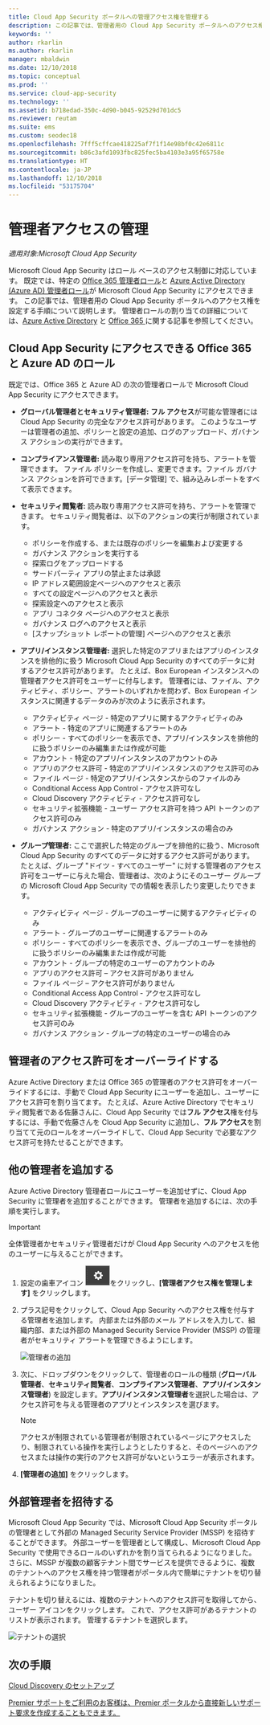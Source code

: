 ```yaml
---
title: Cloud App Security ポータルへの管理アクセス権を管理する
description: この記事では、管理者用の Cloud App Security ポータルへのアクセス権を設定する手順について説明します。
keywords: ''
author: rkarlin
ms.author: rkarlin
manager: mbaldwin
ms.date: 12/10/2018
ms.topic: conceptual
ms.prod: ''
ms.service: cloud-app-security
ms.technology: ''
ms.assetid: b718edad-350c-4d90-b045-92529d701dc5
ms.reviewer: reutam
ms.suite: ems
ms.custom: seodec18
ms.openlocfilehash: 7fff5cffcae418225af7f1f14e98bf0c42e6811c
ms.sourcegitcommit: b86c3afd1093fbc825fec5ba4103e3a95f65758e
ms.translationtype: HT
ms.contentlocale: ja-JP
ms.lasthandoff: 12/10/2018
ms.locfileid: "53175704"
---
```

# <a name="manage-admin-access"></a>管理者アクセスの管理

*適用対象:Microsoft Cloud App Security*

Microsoft Cloud App Security はロール ベースのアクセス制御に対応しています。 既定では、特定の [Office 365 管理者ロール](https://docs.microsoft.com/office365/admin/add-users/about-admin-roles)と [Azure Active Directory (Azure AD) 管理者ロール](https://docs.microsoft.com/azure/active-directory/users-groups-roles/directory-assign-admin-roles)が Microsoft Cloud App Security にアクセスできます。 この記事では、管理者用の Cloud App Security ポータルへのアクセス権を設定する手順について説明します。 管理者ロールの割り当ての詳細については、[Azure Active Directory](https://docs.microsoft.com/azure/active-directory/active-directory-assign-admin-roles) と [Office 365 ](https://docs.microsoft.com/office365/admin/add-users/assign-admin-roles) に関する記事を参照してください。

## <a name="office-365-and-azure-ad-roles-with-access-to-cloud-app-security"></a>Cloud App Security にアクセスできる Office 365 と Azure AD のロール

既定では、Office 365 と Azure AD の次の管理者ロールで Microsoft Cloud App Security にアクセスできます。

- **グローバル管理者とセキュリティ管理者:** **フル アクセス**が可能な管理者には Cloud App Security の完全なアクセス許可があります。 このようなユーザーは管理者の追加、ポリシーと設定の追加、ログのアップロード、ガバナンス アクションの実行ができます。

- **コンプライアンス管理者:** 読み取り専用アクセス許可を持ち、アラートを管理できます。 ファイル ポリシーを作成し、変更できます。ファイル ガバナンス アクションを許可できます。[データ管理] で、組み込みレポートをすべて表示できます。 

- **セキュリティ閲覧者:** 読み取り専用アクセス許可を持ち、アラートを管理できます。 セキュリティ閲覧者は、以下のアクションの実行が制限されています。

  - ポリシーを作成する、または既存のポリシーを編集および変更する 
  - ガバナンス アクションを実行する 
  - 探索ログをアップロードする
  - サードパーティ アプリの禁止または承認
  - IP アドレス範囲設定ページへのアクセスと表示
  - すべての設定ページへのアクセスと表示 
  - 探索設定へのアクセスと表示 
  - アプリ コネクタ ページへのアクセスと表示
  - ガバナンス ログへのアクセスと表示 
  - [スナップショット レポートの管理] ページへのアクセスと表示 

- **アプリ/インスタンス管理者:** 選択した特定のアプリまたはアプリのインスタンスを排他的に扱う Microsoft Cloud App Security のすべてのデータに対するアクセス許可があります。 たとえば、Box European インスタンスへの管理者アクセス許可をユーザーに付与します。 管理者には、ファイル、アクティビティ、ポリシー、アラートのいずれかを問わず、Box European インスタンスに関連するデータのみが次のように表示されます。

  - アクティビティ ページ - 特定のアプリに関するアクティビティのみ
  - アラート - 特定のアプリに関連するアラートのみ
  - ポリシー - すべてのポリシーを表示でき、アプリ/インスタンスを排他的に扱うポリシーのみ編集または作成が可能
  - アカウント - 特定のアプリ/インスタンスのアカウントのみ
  - アプリのアクセス許可 - 特定のアプリ/インスタンスのアクセス許可のみ
  - ファイル ページ - 特定のアプリ/インスタンスからのファイルのみ
  - Conditional Access App Control - アクセス許可なし
  - Cloud Discovery アクティビティ - アクセス許可なし
  - セキュリティ拡張機能 - ユーザー アクセス許可を持つ API トークンのアクセス許可のみ
  - ガバナンス アクション - 特定のアプリ/インスタンスの場合のみ 

- **グループ管理者:** ここで選択した特定のグループを排他的に扱う、Microsoft Cloud App Security のすべてのデータに対するアクセス許可があります。 たとえば、グループ "ドイツ - すべてのユーザー" に対する管理者のアクセス許可をユーザーに与えた場合、管理者は、次のようにそのユーザー グループの Microsoft Cloud App Security での情報を表示したり変更したりできます。

  - アクティビティ ページ - グループのユーザーに関するアクティビティのみ
  - アラート - グループのユーザーに関連するアラートのみ
  - ポリシー - すべてのポリシーを表示でき、グループのユーザーを排他的に扱うポリシーのみ編集または作成が可能
  - アカウント - グループの特定のユーザーのアカウントのみ
  - アプリのアクセス許可 – アクセス許可がありません
  - ファイル ページ – アクセス許可がありません
  - Conditional Access App Control - アクセス許可なし
  - Cloud Discovery アクティビティ - アクセス許可なし
  - セキュリティ拡張機能 - グループのユーザーを含む API トークンのアクセス許可のみ
  - ガバナンス アクション - グループの特定のユーザーの場合のみ


## <a name="override-admin-permissions"></a>管理者のアクセス許可をオーバーライドする

Azure Active Directory または Office 365 の管理者のアクセス許可をオーバーライドするには、手動で Cloud App Security にユーザーを追加し、ユーザーにアクセス許可を割り当てます。
たとえば、Azure Active Directory でセキュリティ閲覧者である佐藤さんに、Cloud App Security では**フル アクセス**権を付与するには、手動で佐藤さんを Cloud App Security に追加し、**フル アクセス**を割り当てて元のロールをオーバーライドして、Cloud App Security で必要なアクセス許可を持たせることができます。 

## <a name="add-additional-admins"></a>他の管理者を追加する

Azure Active Directory 管理者ロールにユーザーを追加せずに、Cloud App Security に管理者を追加することができます。 管理者を追加するには、次の手順を実行します。

   >[!IMPORTANT]
   > 全体管理者かセキュリティ管理者だけが Cloud App Security へのアクセスを他のユーザーに与えることができます。


1. 設定の歯車アイコン ![設定アイコン](./media/settings-icon.png "設定アイコン")をクリックし、**[管理者アクセス権を管理します]** をクリックします。 

2. プラス記号をクリックして、Cloud App Security へのアクセス権を付与する管理者を追加します。 内部または外部のメール アドレスを入力して、組織内部、または外部の Managed Security Service Provider (MSSP) の管理者がセキュリティ アラートを管理できるようにします。
  
   ![管理者の追加](./media/add-admin.png)

3. 次に、ドロップダウンをクリックして、管理者のロールの種類 (**グローバル管理者**、**セキュリティ閲覧者**、**コンプライアンス管理者**、**アプリ/インスタンス管理者**) を設定します。**アプリ/インスタンス管理者**を選択した場合は、アクセス許可を与える管理者のアプリとインスタンスを選びます。

     >[!NOTE]
      >アクセスが制限されている管理者が制限されているページにアクセスしたり、制限されている操作を実行しようとしたりすると、そのページへのアクセスまたは操作の実行のアクセス許可がないというエラーが表示されます。

4. **[管理者の追加]** をクリックします。  

## <a name="invite-external-admins"></a>外部管理者を招待する

Microsoft Cloud App Security では、Microsoft Cloud App Security ポータルの管理者として外部の Managed Security Service Provider (MSSP) を招待することができます。 外部ユーザーを管理者として構成し、Microsoft Cloud App Security で使用できるロールのいずれかを割り当てられるようになりました。 さらに、MSSP が複数の顧客テナント間でサービスを提供できるように、複数のテナントへのアクセス権を持つ管理者がポータル内で簡単にテナントを切り替えられるようになりました。 

テナントを切り替えるには、複数のテナントへのアクセス許可を取得してから、ユーザー アイコンをクリックします。 これで、アクセス許可があるテナントのリストが表示されます。 管理するテナントを選択します。

![テナントの選択](./media/choose-tenant.png "テナントの選択")

## <a name="next-steps"></a>次の手順  
[Cloud Discovery のセットアップ](set-up-cloud-discovery.md)   

[Premier サポートをご利用のお客様は、Premier ポータルから直接新しいサポート要求を作成することもできます。](https://premier.microsoft.com/)  
  
  
